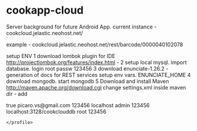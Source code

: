 cookapp-cloud
=============

Server background for future Android App.
current instance - 
cookcloud.jelastic.neohost.net/

example  - cookcloud.jelastic.neohost.net/rest/barcode/0000040102078

setup ENV
1 download lombok plugin for IDE http://projectlombok.org/features/index.html - 
2 setup local mysql. import database. 
login root passw 123456
3 download enunciate-1.26.2 - generation of docs for REST services
setup env vars. ENUNCIATE_HOME
4 download mongodb.
start mongodb
5 Download and install Maven http://maven.apache.org/download.cgi
change settings.xml inside maven dir -
add 

<profile>
            <activation>
                <activeByDefault>true</activeByDefault>
            </activation>
            <properties>
                <jelastic.username>picaro.vs@gmail.com</jelastic.username>
                <jelastic.password>123456</jelastic.password>
                <mongo.url>localhost</mongo.url>
                <mongo.login>admin</mongo.login>
                <mongo.password>123456</mongo.password>
                <db.url>localhost:3128/cookclouddb</db.url>
                <db.login>root</db.login>
                <db.password>123456</db.password>
            </properties>
 
 
    </profile>